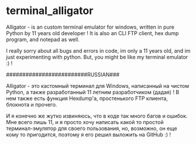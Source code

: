 # terminal_alligator
Alligator - is an custom terminal emulator for windows, written in pure Python by 11 years old developer ! It is also an CLI FTP client, hex dump program, and notepad as well.

 I really sorry about all bugs and errors in code, im only a 11 years old, and im just experimenting with python. But, you might be like my terminal emulator :) !
 
 #########################RUSSIAN###
 
 Alligator - это кастомный терминал для Windows, написанный на чистом Python, а также разработанный 11 летним разработчиком (дадая) ! В нем также есть функция Hexdump'a, простенького FTP клиента, блокнота и прочего.
 
  И я конечно же жутко извиняюсь, что в коде так много багов и ошибок. Мне всего лишь 11, и я просто хочу написать какой то простой терминал-эмулятор для своего пользования, но, возможно, он еще кому то пригодится, поэтому я его решил выложить на GitHub :) !
